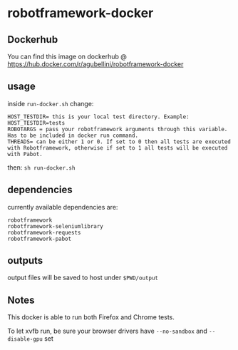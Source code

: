 # robotframework-docker


## Dockerhub
You can find this image on dockerhub @ https://hub.docker.com/r/agubellini/robotframework-docker

## usage
inside `run-docker.sh` change:
```
HOST_TESTDIR= this is your local test directory. Example: HOST_TESTDIR=tests
ROBOTARGS = pass your robotframework arguments through this variable. Has to be included in docker run command.
THREADS= can be either 1 or 0. If set to 0 then all tests are executed with Robotframework, otherwise if set to 1 all tests will be executed with Pabot.
```
then:
`sh run-docker.sh`

## dependencies
currently available dependencies are:
```
robotframework
robotframework-seleniumlibrary
robotframework-requests
robotframework-pabot
```

## outputs
output files will be saved to host under `$PWD/output`

## Notes
This docker is able to run both Firefox and Chrome tests.

To let xvfb run, be sure your browser drivers have  `--no-sandbox` and `--disable-gpu` set